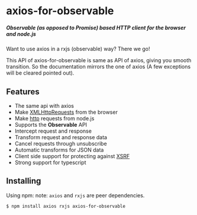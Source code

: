 
# axios-for-observable
##### Observable (as opposed to Promise) based HTTP client for the browser and node.js
Want to use axios in a rxjs (observable) way? There we go!

This API of axios-for-observable is same as API of axios, giving you smooth transition. So the documentation mirrors the one of axios (A few exceptions will be cleared pointed out).

## Features

- The same api with axios
- Make [XMLHttpRequests](https://developer.mozilla.org/en-US/docs/Web/API/XMLHttpRequest) from the browser
- Make [http](http://nodejs.org/api/http.html) requests from node.js
- Supports the **Observable** API
- Intercept request and response
- Transform request and response data
- Cancel requests through unsubscribe
- Automatic transforms for JSON data
- Client side support for protecting against [XSRF](http://en.wikipedia.org/wiki/Cross-site_request_forgery)
- Strong support for typescript

## Installing

Using npm:
note: `axios` and `rxjs` are peer dependencies.

```bash
$ npm install axios rxjs axios-for-observable
```
